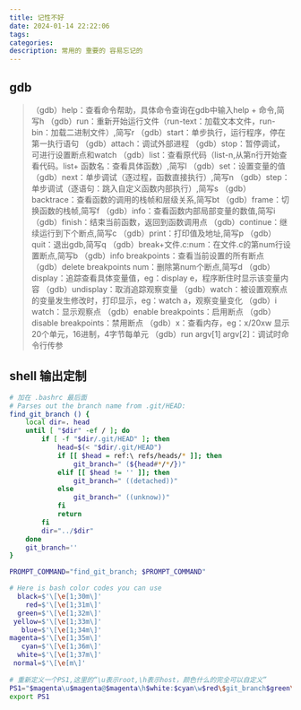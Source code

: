 ```yaml
---
title: 记性不好
date: 2024-01-14 22:22:06
tags:
categories:
description: 常用的 重要的 容易忘记的
---
```




## gdb
> （gdb）help：查看命令帮助，具体命令查询在gdb中输入help + 命令,简写h
（gdb）run：重新开始运行文件（run-text：加载文本文件，run-bin：加载二进制文件）,简写r
（gdb）start：单步执行，运行程序，停在第一执行语句
（gdb）attach：调试外部进程
（gdb）stop：暂停调试，可进行设置断点和watch
（gdb）list：查看原代码（list-n,从第n行开始查看代码。list+ 函数名：查看具体函数）,简写l
（gdb）set：设置变量的值
（gdb）next：单步调试（逐过程，函数直接执行）,简写n
（gdb）step：单步调试（逐语句：跳入自定义函数内部执行）,简写s
（gdb）backtrace：查看函数的调用的栈帧和层级关系,简写bt
（gdb）frame：切换函数的栈帧,简写f
（gdb）info：查看函数内部局部变量的数值,简写i
（gdb）finish：结束当前函数，返回到函数调用点
（gdb）continue：继续运行到下个断点,简写c
（gdb）print：打印值及地址,简写p
（gdb）quit：退出gdb,简写q
（gdb）break+文件.c:num：在文件.c的第num行设置断点,简写b
（gdb）info breakpoints：查看当前设置的所有断点
（gdb）delete breakpoints num：删除第num个断点,简写d
（gdb）display：追踪查看具体变量值，eg：display e，程序断住时显示该变量内容
（gdb）undisplay：取消追踪观察变量
（gdb）watch：被设置观察点的变量发生修改时，打印显示，eg：watch a，观察变量变化
（gdb）i watch：显示观察点
（gdb）enable breakpoints：启用断点
（gdb）disable breakpoints：禁用断点
（gdb）x：查看内存，eg：x/20xw 显示20个单元，16进制，4字节每单元
（gdb）run argv[1] argv[2]：调试时命令行传参

## shell 输出定制

```bash
# 加在 .bashrc 最后面
# Parses out the branch name from .git/HEAD:
find_git_branch () {
    local dir=. head
    until [ "$dir" -ef / ]; do
        if [ -f "$dir/.git/HEAD" ]; then
            head=$(< "$dir/.git/HEAD")
            if [[ $head = ref:\ refs/heads/* ]]; then
                git_branch=" (${head#*/*/})"
            elif [[ $head != '' ]]; then
                git_branch=" ((detached))"
            else
                git_branch=" ((unknow))"
            fi
            return
        fi
        dir="../$dir"
    done
    git_branch=''
}

PROMPT_COMMAND="find_git_branch; $PROMPT_COMMAND"

# Here is bash color codes you can use
  black=$'\[\e[1;30m\]'
    red=$'\[\e[1;31m\]'
  green=$'\[\e[1;32m\]'
 yellow=$'\[\e[1;33m\]'
   blue=$'\[\e[1;34m\]'
magenta=$'\[\e[1;35m\]'
   cyan=$'\[\e[1;36m\]'
  white=$'\[\e[1;37m\]'
 normal=$'\[\e[m\]'
 
# 重新定义一个PS1,这里的“\u表示root,\h表示host，颜色什么的完全可以自定义” 
PS1="$magenta\u$magenta@$magenta\h$white:$cyan\w$red\$git_branch$green\$ $normal"
export PS1
```